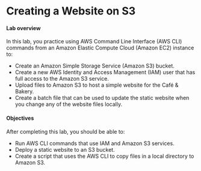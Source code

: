# Creating a Website on S3
#### Lab overview
In this lab, you practice using AWS Command Line Interface (AWS CLI) commands from an Amazon Elastic Compute Cloud (Amazon EC2) instance to:
* Create an Amazon Simple Storage Service (Amazon S3) bucket.
* Create a new AWS Identity and Access Management (IAM) user that has full access to the Amazon S3 service.
* Upload files to Amazon S3 to host a simple website for the Café & Bakery.
* Create a batch file that can be used to update the static website when you change any of the website files locally.

#### Objectives
After completing this lab, you should be able to:
* Run AWS CLI commands that use IAM and Amazon S3 services.
* Deploy a static website to an S3 bucket.
* Create a script that uses the AWS CLI to copy files in a local directory to Amazon S3.
